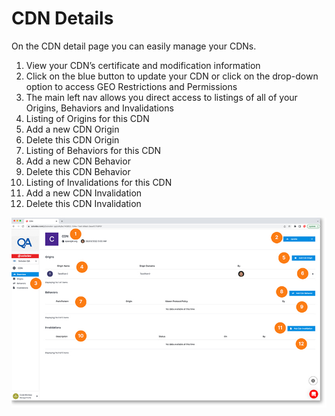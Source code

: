 # CDN Details

On the CDN detail page you can easily manage your CDNs.

1. View your CDN’s certificate and modification information
2. Click on the blue button to update your CDN or click on the drop-down option to access GEO Restrictions and Permissions
3. The main left nav allows you direct access to listings of all of your Origins, Behaviors and Invalidations
4. Listing of Origins for this CDN
5. Add a new CDN Origin
6. Delete this CDN Origin
7. Listing of Behaviors for this CDN
8. Add a new CDN Behavior
9. Delete this CDN Behavior
10. Listing of Invalidations for this CDN
11. Add a new CDN Invalidation
12. Delete this CDN Invalidation

<a href="../../../images/infra-cdn-detail-lg.jpg" target="_blank"><img src="../../../images/infra-cdn-detail.jpg" style="margin: auto; display: block"></a>
